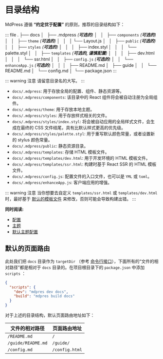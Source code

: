 # 目录结构

MdPress 遵循 **“约定优于配置”** 的原则，推荐的目录结构如下：

::: file
.
├── docs
│   ├── .mdpress _(**可选的**)_
│   │   ├── `components` _(**可选的**)_
│   │   ├── `theme` _(**可选的**)_
│   │   │   └── Layout.js
│   │   ├── `public` _(**可选的**)_
│   │   ├── `styles` _(**可选的**)_
│   │   │   ├── index.styl
│   │   │   └── palette.styl
│   │   ├── `templates` _(**可选的, 谨慎配置**)_
│   │   │   ├── dev.html
│   │   │   └── ssr.html
│   │   ├── `config.js` _(**可选的**)_
│   │   └── `enhanceApp.js` _(**可选的**)_
│   │ 
│   ├── README.md
│   ├── guide
│   │   └── README.md
│   └── config.md
│ 
└── package.json
:::

::: warning 注意
请留意目录名的大写。
:::

- `docs/.mdpress`: 用于存放全局的配置、组件、静态资源等。
- `docs/.mdpress/components`: 该目录中的 React 组件将会被自动注册为全局组件。
- `docs/.mdpress/theme`: 用于存放本地主题。
- `docs/.mdpress/styles`: 用于存放样式相关的文件。
- `docs/.mdpress/styles/index.styl`: 将会被自动应用的全局样式文件，会生成在最终的 CSS 文件结尾，具有比默认样式更高的优先级。
- `docs/.mdpress/styles/palette.styl`: 用于重写默认颜色常量，或者设置新的 stylus 颜色常量。
- `docs/.mdpress/public`: 静态资源目录。
- `docs/.mdpress/templates`: 存储 HTML 模板文件。
- `docs/.mdpress/templates/dev.html`: 用于开发环境的 HTML 模板文件。
- `docs/.mdpress/templates/ssr.html`: 构建时基于 React SSR 的 HTML 模板文件。
- `docs/.mdpress/config.js`: 配置文件的入口文件，也可以是 `YML` 或 `toml`。
- `docs/.mdpress/enhanceApp.js`: 客户端应用的增强。

::: warning 注意
当你想要去自定义 `templates/ssr.html` 或 `templates/dev.html` 时，最好基于 [默认的模板文件](https://github.com/docschina/mdpress/blob/master/packages/%40mdpress/core/lib/client/index.dev.html) 来修改，否则可能会导致构建出错。
:::

**同时阅读:**

- [配置](../config/README.md)
- [主题](../theme/README.md)
- [默认主题配置](../theme/default-theme-config.md)

## 默认的页面路由

此处我们把 `docs` 目录作为 `targetDir` （参考 [命令行接口](../api/cli.md#基本用法)），下面所有的“文件的相对路径”都是相对于 `docs` 目录的。在项目根目录下的 `package.json` 中添加 `scripts` ：

```json
{
  "scripts": {
    "dev": "mdpres dev docs",
    "build": "mdpres build docs"
  }
}
```

对于上述的目录结构，默认页面路由地址如下：

|   文件的相对路径    |  页面路由地址   |
|--------------------|----------------|
| `/README.md`       | `/`            |
| `/guide/README.md` | `/guide/`      |
| `/config.md`       | `/config.html` |

